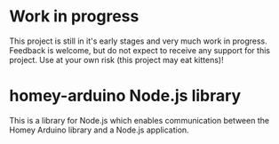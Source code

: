 # Work in progress
This project is still in it's early stages and very much work in progress. 
Feedback is welcome, but do not expect to receive any support for this project. Use at your own risk (this project may eat kittens)!

# homey-arduino Node.js library

This is a library for Node.js which enables communication between the Homey Arduino library and a Node.js application.

